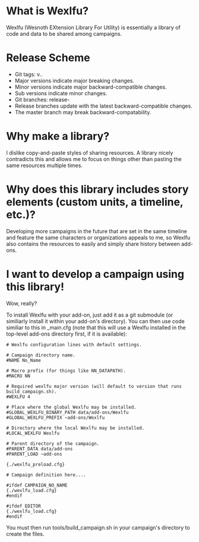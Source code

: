 # What is Wexlfu?
Wexlfu (Wesnoth EXtension Library For Utility) is essentially a library of code and data to be shared among campaigns.

# Release Scheme
* Git tags: v<major>.<minor>.<sub>
 * Major versions indicate major breaking changes.
 * Minor versions indicate major backward-compatible changes.
 * Sub versions indicate minor changes.
* Git branches: release-<major>
 * Release branches update with the latest backward-compatible changes.
 * The master branch may break backward-compatability.

# Why make a library?
I dislike copy-and-paste styles of sharing resources. A library nicely contradicts this and allows me to focus on things other than pasting the same resources multiple times.

# Why does this library includes story elements (custom units, a timeline, etc.)?
Developing more campaigns in the future that are set in the same timeline and feature the same characters or organizations appeals to me, so Wexlfu also contains the resources to easily and simply share history between add-ons.

# I want to develop a campaign using this library!
Wow, really?

To install Wexlfu with your add-on, just add it as a git submodule (or similiarly install it within your add-on's directory).
You can then use code similiar to this in _main.cfg (note that this will use a Wexlfu installed in the top-level add-ons directory first, if it is available):

```
# Wexlfu configuration lines with default settings.

# Campaign directory name.
#NAME No_Name

# Macro prefix (for things like NN_DATAPATH).
#MACRO NN

# Required wexlfu major version (will default to version that runs build_campaign.sh).
#WEXLFU 4

# Place where the global Wexlfu may be installed.
#GLOBAL_WEXLFU_BINARY_PATH data/add-ons/Wexlfu
#GLOBAL_WEXLFU_PREFIX ~add-ons/Wexlfu

# Directory where the local Wexlfu may be installed.
#LOCAL_WEXLFU Wexlfu

# Parent directory of the campaign.
#PARENT_DATA data/add-ons
#PARENT_LOAD ~add-ons

{./wexlfu_preload.cfg}

# Campaign definition here....

#ifdef CAMPAIGN_NO_NAME
{./wexlfu_load.cfg}
#endif

#ifdef EDITOR
{./wexlfu_load.cfg}
#endif

```

You must then run tools/build_campaign.sh in your campaign's directory to create the files.
